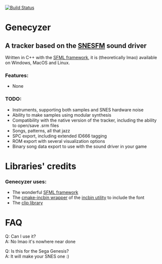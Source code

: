 [![Build Status](https://github.com/ADM228/Genecyzer/actions/workflows/ci.yml/badge.svg)](https://github.com/ADM228/Genecyzer/actions/workflows/ci.yml)
# Genecyzer
## A tracker based on the [SNESFM](https://github.com/ADM228/SNES-FM) sound driver
Written in C++ with the [SFML framework](https://sfml-dev.org), it is (theoretically lmao) available on Windows, MacOS and Linux.  
### Features:
- None  
### TODO:
- Instruments, supporting both samples and SNES hardware noise
- Ability to make samples using modular synthesis
- Compatibility with the native version of the tracker, including the ability to open/save .srm files
- Songs, patterns, all that jazz
- SPC export, including extended ID666 tagging
- ROM export with several visualization options
- Binary song data export to use with the sound driver in your game

# Libraries' credits
### Genecyzer uses:
- The wonderful [SFML framework](https://sfml-dev.org) 
- The [cmake-incbin wrapper](https://github.com/morswin22/cmake-incbin) of the [incbin utility](https://github.com/graphitemaster/incbin) to include the font
- The [clip library](https://github.com/dacap/clip) 

# FAQ
Q: Can I use it?  
A: No lmao it's nowhere near done

Q: Is this for the Sega Genesis?  
A: It will make your SNES one \:)
